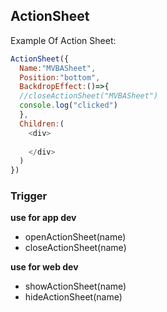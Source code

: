 ## ActionSheet
Example Of Action Sheet:
```JAVASCRIPT
ActionSheet({
  Name:"MVBASheet",
  Position:"bottom",
  BackdropEffect:()=>{
  //closeActionSheet("MVBASheet")
  console.log("clicked")
  },
  Children:(
    <div>
      
    </div>
  )
})


```
### Trigger
 **use for app dev**
- openActionSheet(name)
- closeActionSheet(name)
 
 **use for web dev**
- showActionSheet(name)
- hideActionSheet(name)
